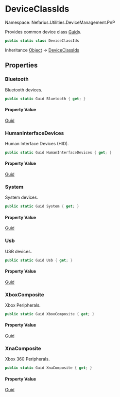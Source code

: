 # DeviceClassIds

Namespace: Nefarius.Utilities.DeviceManagement.PnP

Provides common device class [Guid](https://docs.microsoft.com/en-us/dotnet/api/system.guid)s.

```csharp
public static class DeviceClassIds
```

Inheritance [Object](https://docs.microsoft.com/en-us/dotnet/api/system.object) → [DeviceClassIds](./nefarius.utilities.devicemanagement.pnp.deviceclassids.md)

## Properties

### <a id="properties-bluetooth"/>**Bluetooth**

Bluetooth devices.

```csharp
public static Guid Bluetooth { get; }
```

#### Property Value

[Guid](https://docs.microsoft.com/en-us/dotnet/api/system.guid)<br>

### <a id="properties-humaninterfacedevices"/>**HumanInterfaceDevices**

Human Interface Devices (HID).

```csharp
public static Guid HumanInterfaceDevices { get; }
```

#### Property Value

[Guid](https://docs.microsoft.com/en-us/dotnet/api/system.guid)<br>

### <a id="properties-system"/>**System**

System devices.

```csharp
public static Guid System { get; }
```

#### Property Value

[Guid](https://docs.microsoft.com/en-us/dotnet/api/system.guid)<br>

### <a id="properties-usb"/>**Usb**

USB devices.

```csharp
public static Guid Usb { get; }
```

#### Property Value

[Guid](https://docs.microsoft.com/en-us/dotnet/api/system.guid)<br>

### <a id="properties-xboxcomposite"/>**XboxComposite**

Xbox Peripherals.

```csharp
public static Guid XboxComposite { get; }
```

#### Property Value

[Guid](https://docs.microsoft.com/en-us/dotnet/api/system.guid)<br>

### <a id="properties-xnacomposite"/>**XnaComposite**

Xbox 360 Peripherals.

```csharp
public static Guid XnaComposite { get; }
```

#### Property Value

[Guid](https://docs.microsoft.com/en-us/dotnet/api/system.guid)<br>
